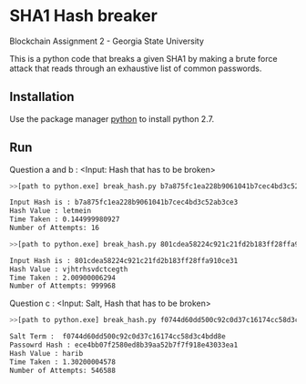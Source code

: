 # SHA1 Hash breaker
Blockchain Assignment 2 - Georgia State University

This is a python code that breaks a given SHA1 by making a brute force attack that reads through an exhaustive list of common passwords.

## Installation

Use the package manager [python](https://www.python.org/downloads/) to install python 2.7.

## Run

Question a and b : 
<Input: Hash that has to be broken>
```bash
>>[path to python.exe] break_hash.py b7a875fc1ea228b9061041b7cec4bd3c52ab3ce3

Input Hash is : b7a875fc1ea228b9061041b7cec4bd3c52ab3ce3
Hash Value : letmein
Time Taken : 0.144999980927
Number of Attempts: 16

>>[path to python.exe] break_hash.py 801cdea58224c921c21fd2b183ff28ffa910ce31

Input Hash is : 801cdea58224c921c21fd2b183ff28ffa910ce31
Hash Value : vjhtrhsvdctcegth
Time Taken : 2.00900006294
Number of Attempts: 999968


```

Question c :
<Input: Salt, Hash that has to be broken>

```bash
>>[path to python.exe] break_hash.py f0744d60dd500c92c0d37c16174cc58d3c4bdd8e ece4bb07f2580ed8b39aa52b7f7f918e43033ea1

Salt Term :  f0744d60dd500c92c0d37c16174cc58d3c4bdd8e
Passowrd Hash : ece4bb07f2580ed8b39aa52b7f7f918e43033ea1
Hash Value : harib
Time Taken : 1.30200004578
Number of Attempts: 546588


```
